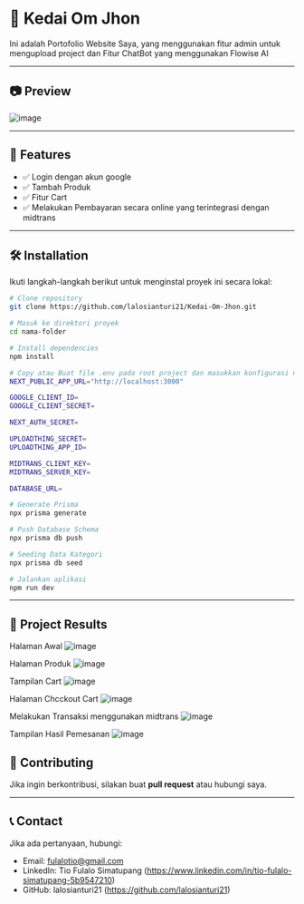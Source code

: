 # 📌 Kedai Om Jhon

Ini adalah Portofolio Website Saya, yang menggunakan fitur admin untuk mengupload project dan Fitur ChatBot yang menggunakan Flowise AI

---

## 📷 Preview
![image](https://github.com/user-attachments/assets/156502be-72fe-4c8a-80e2-ef758b0af8da)


---

## 🚀 Features
- ✅ Login dengan akun google
- ✅ Tambah Produk
- ✅ Fitur Cart
- ✅ Melakukan Pembayaran secara online yang terintegrasi dengan midtrans 

---

## 🛠 Installation

Ikuti langkah-langkah berikut untuk menginstal proyek ini secara lokal:

```bash
# Clone repository
git clone https://github.com/lalosianturi21/Kedai-Om-Jhon.git

# Masuk ke direktori proyek
cd nama-folder

# Install dependencies
npm install

# Copy atau Buat file .env pada root project dan masukkan konfigurasi nya
NEXT_PUBLIC_APP_URL="http://localhost:3000"

GOOGLE_CLIENT_ID=
GOOGLE_CLIENT_SECRET=

NEXT_AUTH_SECRET=

UPLOADTHING_SECRET=
UPLOADTHING_APP_ID=

MIDTRANS_CLIENT_KEY=
MIDTRANS_SERVER_KEY=

DATABASE_URL=

# Generate Prisma
npx prisma generate

# Push Database Schema
npx prisma db push

# Seeding Data Kategori
npx prisma db seed

# Jalankan aplikasi
npm run dev

```

---


## 🎯 Project Results
Halaman Awal 
![image](https://github.com/user-attachments/assets/8176830c-d2d6-4bc2-a035-755de89bcabb)

Halaman Produk
![image](https://github.com/user-attachments/assets/39794f10-9c14-4cc3-ba5e-6202db1e781a)

Tampilan Cart 
![image](https://github.com/user-attachments/assets/d0dc92e5-e570-4df1-ad7d-e63530fe21e3)

Halaman Chcckout Cart
![image](https://github.com/user-attachments/assets/6aaa4078-0057-414f-868e-c078b1858de2)

Melakukan Transaksi menggunakan midtrans
![image](https://github.com/user-attachments/assets/e3daa46a-cd74-4af8-b116-3443c9872d1a)

Tampilan Hasil Pemesanan 
![image](https://github.com/user-attachments/assets/a637c389-5701-4f10-aa77-5c8e72a5ef8a)



## 🤝 Contributing
Jika ingin berkontribusi, silakan buat **pull request** atau hubungi saya.

---

## 📞 Contact
Jika ada pertanyaan, hubungi:
- Email: fulalotio@gmail.com
- LinkedIn: Tio Fulalo Simatupang (https://www.linkedin.com/in/tio-fulalo-simatupang-5b9547210)
- GitHub: lalosianturi21 (https://github.com/lalosianturi21)
